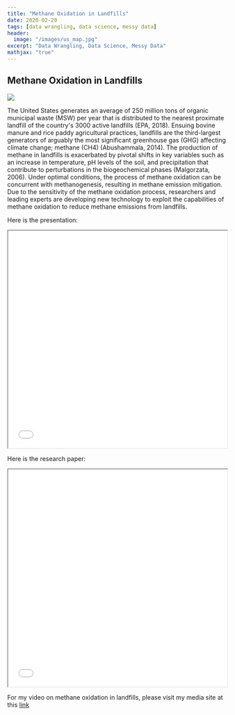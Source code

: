 ```yaml
---
title: "Methane Oxidation in Landfills"
date: 2020-02-20
tags: [data wrangling, data science, messy data]
header:
  image: "/images/us_map.jpg"
excerpt: "Data Wrangling, Data Science, Messy Data"
mathjax: "true"
---
```


## Methane Oxidation in Landfills

<img src="{{ site.url }}{{ site.baseurl }}/images/methane.jpg">

The United States generates an average of 250 million tons of organic municipal waste (MSW) per year that is distributed to the nearest proximate landfill of the country's 3000 active landfills (EPA, 2018). Ensuing bovine manure and rice paddy agricultural practices, landfills are the third-largest generators of arguably the most significant greenhouse gas (GHG) affecting climate change; methane (CH4) (Abushammala, 2014).  The production of methane in landfills is exacerbated by pivotal shifts in key variables such as an increase in temperature, pH levels of the soil, and precipitation that contribute to perturbations in the biogeochemical phases (Malgorzata, 2006). Under optimal conditions, the process of methane oxidation can be concurrent with methanogenesis, resulting in methane emission mitigation. Due to the sensitivity of the methane oxidation process, researchers and leading experts are developing new technology to exploit the capabilities of methane oxidation to reduce methane emissions from landfills. 

Here is the presentation:
<iframe width="100%" height="500px" src="../images/methane_pre.pdf" class="cool"></iframe>

Here is the research paper:
<iframe width="100%" height="500px" src="../images/methane_paper.pdf" class="cool"></iframe>

For my video on methane oxidation in landfills, please visit my media site at this [link](https://allisonbaileyr14.github.io/website/mediandwebsites/)
